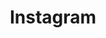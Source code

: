 ---
isPage: true
draft: false
title: Instagram
description: Add instagram feed
image:
  src: /images/uploads/instagram.svg
hero:
  surtitle: Blocks
  title: Block Instagram
  text: Add instagram feed (with Instafeed JS library)

    - A valid access_token from Instagram is required

    - https://instafeedjs.com/
  image:
    src: /images/uploads/instagram.svg
  cta:
    blank: false
    text: See examples
    url: "#main"
  cta_second:
    blank: true
    text: Documentation
    url: https://github.com/hugolify/hugolify-template/wiki/block-instagram
blocks:
  - type: instagram
    background: false
    title: Instagram feed
    limit: 4
    token: ""
    cta:
      blank: true
      text: Discover on instagram
      url: https://www.instagram.com/sebouorhum
  - type: instagram
    background: true
    title: Instagram feed
    limit: 6
    token: ""
---